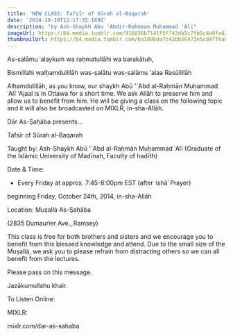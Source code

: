 ```yaml
---
title: 'NEW CLASS: Tafsīr of Sūrah al-Baqarah'
date: '2014-10-19T12:17:32.169Z'
description: "by Ash-Shaykh Abu 'Abdir-Rahmaan Muhammad 'Ali"
imageUrl: https://64.media.tumblr.com/916836b7141f5f743db5c7fb5c4a8fa8/6b27bcd6bf167464-29/s540x810/3c4b31ce0dee587f741475f1e4d78255b0e561fa.jpg
thumbnailUrl: https://64.media.tumblr.com/ba109bda7c42bb56473e5cd47f6a0570/6b27bcd6bf167464-23/s540x810/9b00f0e313cc903aa099fe82803b08acdf695985.jpg
---
```


As-salāmu ʿalaykum wa raḥmatullāhi wa barakātuh,

Bismillahi walḥamdulillāh was-ṣalātu was-salāmu 'alaa Rasūlillāh

Alḥamdulillāh, as you know, our shaykh Abū '`Abd al-Raḥmān Muḥammad ʿAlī 'Ajaal is in Ottawa for a short time. We ask Allāh to preserve him and allow us to benefit from him. He will be giving a class on the following topic and it will also be broadcasted on MIXLR, in-sha-Allāh.

Dār As-Ṣaḥāba presents...

Tafsīr of Sūrah al-Baqarah

Taught by:
Ash-Shaykh Abū '`Abd al-Raḥmān Muḥammad ʿAlī
(Graduate of the Islāmic University of Madīnah, Faculty of hadīth)

Date & Time:

- Every Friday at approx. 7:45-8:00pm EST (after ʿishāʾ Prayer)

beginning Friday, October 24th, 2014, in-sha-Allāh

Location:
Muṣallá As-Ṣaḥāba

(2835 Dumaurier Ave., Ramsey)

This class is free for both brothers and sisters and we encourage you to benefit from this blessed knowledge and attend. Due to the small size of the Muṣallá, we ask you to please refrain from distracting others so we can all benefit from the lectures.

Please pass on this message.

Jazākumullahu khair.

To Listen Online:

MIXLR:

mixlr.com/dar-as-sahaba
